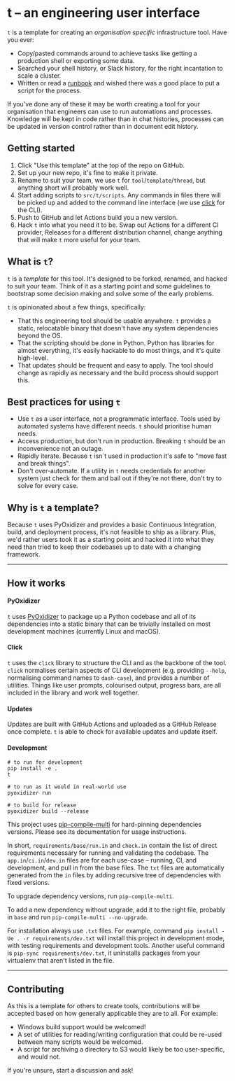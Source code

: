 # t – an engineering user interface

`t` is a template for creating an _organisation specific_ infrastructure tool.
Have you ever:

- Copy/pasted commands around to achieve tasks like getting a production
  shell or exporting some data.
- Searched your shell history, or Slack history, for the right incantation to
  scale a cluster.
- Written or read a [runbook](https://en.wikipedia.org/wiki/Runbook) and wished
  there was a good place to put a script for the process.

If you've done any of these it may be worth creating a tool for your
organisation that engineers can use to run automations and processes. Knowledge
will be kept in code rather than in chat histories, processes can be updated in
version control rather than in document edit history.

## Getting started

1. Click "Use this template" at the top of the repo on GitHub.
2. Set up your new repo, it's fine to make it private.
3. Rename to suit your team, we use `t` for `tool`/`template`/`thread`, but
   anything short will probably work well.
4. Start adding scripts to `src/t/scripts`. Any commands in files there will be
   picked up and added to the command line interface (we use
   [click](https://palletsprojects.com/p/click/) for the CLI).
5. Push to GitHub and let Actions build you a new version.
6. Hack `t` into what you need it to be. Swap out Actions for a different CI
   provider, Releases for a different distribution channel, change anything that
   will make `t` more useful for your team.

## What is `t`?

`t` is a _template_ for this tool. It's designed to be forked, renamed, and
hacked to suit your team. Think of it as a starting point and some guidelines to
bootstrap some decision making and solve some of the early problems.

`t` is opinionated about a few things, specifically:

- That this engineering tool should be usable anywhere. `t` provides a static,
  relocatable binary that doesn't have any system dependencies beyond the OS.
- That the scripting should be done in Python. Python has libraries for almost
  everything, it's easily hackable to do most things, and it's quite high-level.
- That updates should be frequent and easy to apply. The tool should change as
  rapidly as necessary and the build process should support this.

## Best practices for using `t`

- Use `t` as a user interface, not a programmatic interface. Tools used by
  automated systems have different needs. `t` should prioritise human needs.
- Access production, but don't run in production. Breaking `t` should be an
  inconvenience not an outage.
- Rapidly iterate. Because `t` isn`t used in production it's safe to "move fast
  and break things".
- Don't over-automate. If a utility in `t` needs credentials for another system
  just check for them and bail out if they're not there, don't try to solve for
  every case.

## Why is `t` a template?

Because `t` uses PyOxidizer and provides a basic Continuous Integration, build,
and deployment process, it's not feasible to ship as a library. Plus, we'd
rather users took it as a starting point and hacked it into what they need than
tried to keep their codebases up to date with a changing framework.

---

## How it works

#### PyOxidizer

`t` uses [PyOxidizer](https://github.com/indygreg/PyOxidizer) to package up a
Python codebase and all of its dependencies into a static binary that can be
trivially installed on most development machines (currently Linux and macOS).

#### Click

`t` uses the `click` library to structure the CLI and as the backbone of the
tool. `click` normalises certain aspects of CLI development (e.g. providing
`--help`, normalising command names to `dash-case`), and provides a number of
utilities. Things like user prompts, colourised output, progress bars, are all
included in the library and work well together.

#### Updates

Updates are built with GitHub Actions and uploaded as a GitHub Release once
complete. `t` is able to check for available updates and update itself.

#### Development

```shell
# to run for development
pip install -e .
t

# to run as it would in real-world use
pyoxidizer run

# to build for release
pyoxidizer build --release
```

This project uses
[pip-compile-multi](https://pypi.org/project/pip-compile-multi/) for
hard-pinning dependencies versions. Please see its documentation for usage
instructions.

In short, `requirements/base/run.in` and `check.in` contain the list of direct
requirements necessary for running and validating the codebase. The
`app.in`/`ci.in`/`dev.in` files are for each use-case – running, CI, and
development, and pull in from the base files. The `txt` files are automatically
generated from the `in` files by adding recursive tree of dependencies with
fixed versions.

To upgrade dependency versions, run `pip-compile-multi`.

To add a new dependency without upgrade, add it to the right file, probably in
`base` and run `pip-compile-multi --no-upgrade`.

For installation always use `.txt` files. For example, command
`pip install -Ue . -r requirements/dev.txt` will install this project in
development mode, with testing requirements and development tools. Another
useful command is `pip-sync requirements/dev.txt`, it uninstalls packages from
your virtualenv that aren't listed in the file.

---

## Contributing

As this is a template for others to create tools, contributions will be accepted
based on how generally applicable they are to all. For example:

- Windows build support would be welcomed!
- A set of utilities for reading/writing configuration that could be re-used
  between many scripts would be welcomed.
- A script for archiving a directory to S3 would likely be too user-specific,
  and would not.

If you're unsure, start a discussion and ask!
